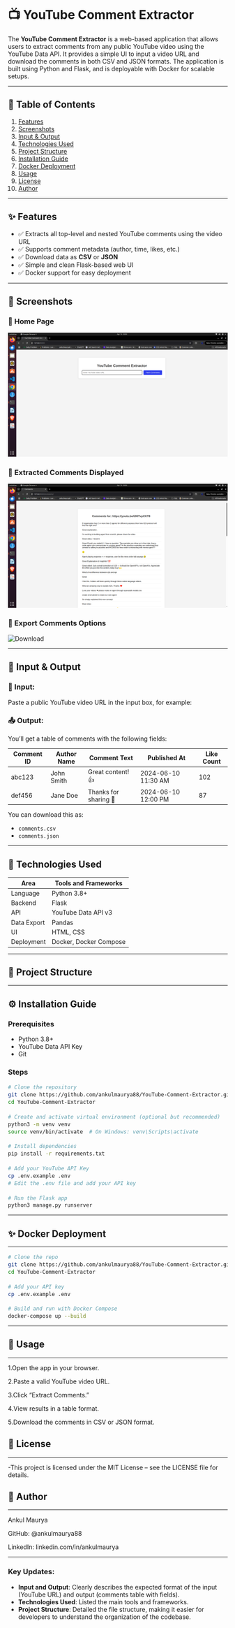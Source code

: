 # 📺 YouTube Comment Extractor

The **YouTube Comment Extractor** is a web-based application that allows users to extract comments from any public YouTube video using the YouTube Data API. It provides a simple UI to input a video URL and download the comments in both CSV and JSON formats. The application is built using Python and Flask, and is deployable with Docker for scalable setups.

---

## 📌 Table of Contents

1. [Features](#-features)
2. [Screenshots](#-screenshots)
3. [Input & Output](#-input--output)
4. [Technologies Used](#-technologies-used)
5. [Project Structure](#-project-structure)
6. [Installation Guide](#-installation-guide)
7. [Docker Deployment](#-docker-deployment)
8. [Usage](#-usage)
9. [License](#-license)
10. [Author](#-author)

---

## ✨ Features

- ✅ Extracts all top-level and nested YouTube comments using the video URL
- ✅ Supports comment metadata (author, time, likes, etc.)
- ✅ Download data as **CSV** or **JSON**
- ✅ Simple and clean Flask-based web UI
- ✅ Docker support for easy deployment

---

## 📸 Screenshots



### 🔹 Home Page 
![Input](assets/input.png)

### 🔹 Extracted Comments Displayed
![Output](assets/midoutput.png)

### 🔹 Export Comments Options
![Download](assets/midout.png)

---

## 🧪 Input & Output

### 📝 Input:
Paste a public YouTube video URL in the input box, for example:


### 📤 Output:
You’ll get a table of comments with the following fields:

| Comment ID | Author Name | Comment Text         | Published At         | Like Count |
|------------|-------------|----------------------|----------------------|------------|
| abc123     | John Smith  | Great content! 👍     | 2024-06-10 11:30 AM  | 102        |
| def456     | Jane Doe    | Thanks for sharing 🙏 | 2024-06-10 12:00 PM  | 87         |

You can download this as:
- `comments.csv`
- `comments.json`

---

## 🧰 Technologies Used

| Area         | Tools and Frameworks               |
|--------------|------------------------------------|
| Language     | Python 3.8+                        |
| Backend      | Flask                              |
| API          | YouTube Data API v3                |
| Data Export  | Pandas                             |
| UI           | HTML, CSS                          |
| Deployment   | Docker, Docker Compose             |

---

## 📁 Project Structure


---

## ⚙️ Installation Guide

### Prerequisites
- Python 3.8+
- YouTube Data API Key
- Git

### Steps

```bash
# Clone the repository
git clone https://github.com/ankulmaurya88/YouTube-Comment-Extractor.git
cd YouTube-Comment-Extractor

# Create and activate virtual environment (optional but recommended)
python3 -m venv venv
source venv/bin/activate  # On Windows: venv\Scripts\activate

# Install dependencies
pip install -r requirements.txt

# Add your YouTube API Key
cp .env.example .env
# Edit the .env file and add your API key

# Run the Flask app
python3 manage.py runserver
```
---
## ✨ Docker Deployment
---
```bash
# Clone the repo
git clone https://github.com/ankulmaurya88/YouTube-Comment-Extractor.git
cd YouTube-Comment-Extractor

# Add your API key
cp .env.example .env

# Build and run with Docker Compose
docker-compose up --build
```
---
## 🚀 Usage
---
1.Open the app in your browser.

2.Paste a valid YouTube video URL.

3.Click “Extract Comments.”

4.View results in a table format.

5.Download the comments in CSV or JSON format.




## 📄 License
---
-This project is licensed under the MIT License – see the LICENSE file for details.


## 👤 Author
---
Ankul Maurya

GitHub: @ankulmaurya88

LinkedIn: linkedin.com/in/ankulmaurya

---



### Key Updates:
- **Input and Output**: Clearly describes the expected format of the input (YouTube URL) and output (comments table with fields).
- **Technologies Used**: Listed the main tools and frameworks.
- **Project Structure**: Detailed the file structure, making it easier for developers to understand the organization of the codebase.

